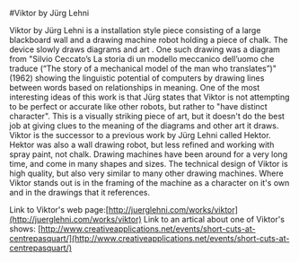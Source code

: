 #Viktor by Jürg Lehni

Viktor by Jürg Lehni is a installation style piece consisting of a large blackboard wall and a drawing machine robot holding a piece of chalk. The device slowly draws diagrams and art . One such drawing was a diagram from "Silvio Ceccato’s La storia di un modello meccanico dell’uomo che traduce (“The story of a mechanical model of the man who translates”)"(1962) showing the linguistic potential of computers by drawing lines between words based on relationships in meaning. One of the most interesting ideas of this work is that Jürg states that Viktor is not attempting to be perfect or accurate like other robots, but rather to "have distinct character". This is a visually striking piece of art, but it doesn't do the best job at giving clues to the meaning of the diagrams and other art it draws. Viktor is the successor to a previous work by Jürg Lehni called Hektor. Hektor was also a wall drawing robot, but less refined and working with spray paint, not chalk. Drawing machines have been around for a very long time, and come in many shapes and sizes. The technical design of Viktor is high quality, but also very similar to many other drawing machines. Where Viktor stands out is in the framing of the machine as a character on it's own and in the drawings that it references.

Link to Viktor's web page:[http://juerglehni.com/works/viktor](http://juerglehni.com/works/viktor)
Link to an artical about one of Viktor's shows: [http://www.creativeapplications.net/events/short-cuts-at-centrepasquart/](http://www.creativeapplications.net/events/short-cuts-at-centrepasquart/)
